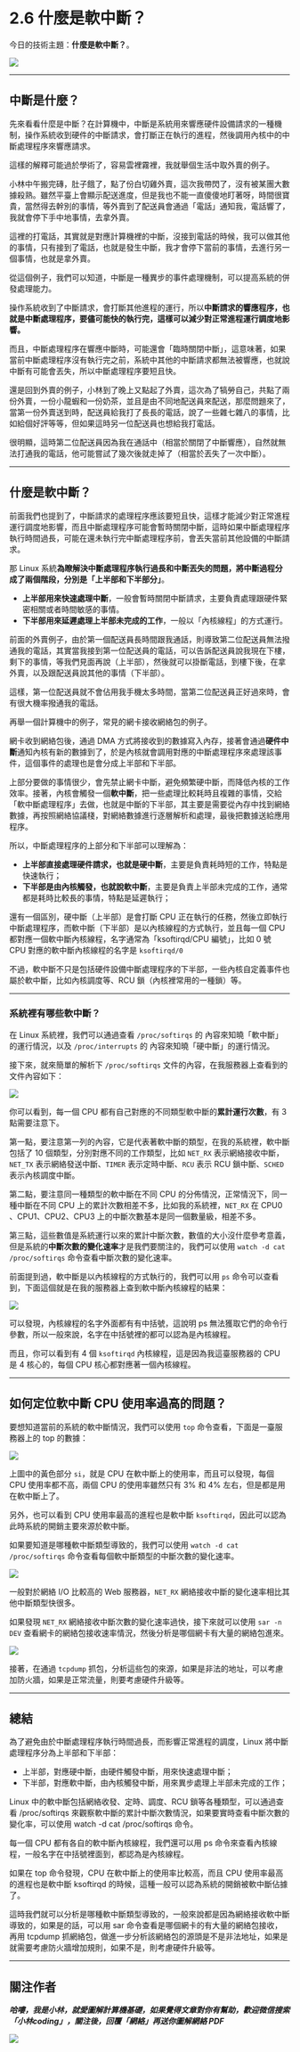 # 2.6 什麼是軟中斷？

今日的技術主題：**什麼是軟中斷？**。

![](https://cdn.xiaolincoding.com/gh/xiaolincoder/ImageHost3@main/操作系統/軟中斷/軟中斷提綱.png)

---

## 中斷是什麼？

先來看看什麼是中斷？在計算機中，中斷是系統用來響應硬件設備請求的一種機制，操作系統收到硬件的中斷請求，會打斷正在執行的進程，然後調用內核中的中斷處理程序來響應請求。

這樣的解釋可能過於學術了，容易雲裡霧裡，我就舉個生活中取外賣的例子。

小林中午搬完磚，肚子餓了，點了份白切雞外賣，這次我帶閃了，沒有被某團大數據殺熟。雖然平臺上會顯示配送進度，但是我也不能一直傻傻地盯著呀，時間很寶貴，當然得去幹別的事情，等外賣到了配送員會通過「電話」通知我，電話響了，我就會停下手中地事情，去拿外賣。


這裡的打電話，其實就是對應計算機裡的中斷，沒接到電話的時候，我可以做其他的事情，只有接到了電話，也就是發生中斷，我才會停下當前的事情，去進行另一個事情，也就是拿外賣。

從這個例子，我們可以知道，中斷是一種異步的事件處理機制，可以提高系統的併發處理能力。

操作系統收到了中斷請求，會打斷其他進程的運行，所以**中斷請求的響應程序，也就是中斷處理程序，要儘可能快的執行完，這樣可以減少對正常進程運行調度地影響。**

而且，中斷處理程序在響應中斷時，可能還會「臨時關閉中斷」，這意味著，如果當前中斷處理程序沒有執行完之前，系統中其他的中斷請求都無法被響應，也就說中斷有可能會丟失，所以中斷處理程序要短且快。


還是回到外賣的例子，小林到了晚上又點起了外賣，這次為了犒勞自己，共點了兩份外賣，一份小龍蝦和一份奶茶，並且是由不同地配送員來配送，那麼問題來了，當第一份外賣送到時，配送員給我打了長長的電話，說了一些雜七雜八的事情，比如給個好評等等，但如果這時另一位配送員也想給我打電話。

很明顯，這時第二位配送員因為我在通話中（相當於關閉了中斷響應），自然就無法打通我的電話，他可能嘗試了幾次後就走掉了（相當於丟失了一次中斷）。

---

## 什麼是軟中斷？

前面我們也提到了，中斷請求的處理程序應該要短且快，這樣才能減少對正常進程運行調度地影響，而且中斷處理程序可能會暫時關閉中斷，這時如果中斷處理程序執行時間過長，可能在還未執行完中斷處理程序前，會丟失當前其他設備的中斷請求。

那 Linux 系統**為瞭解決中斷處理程序執行過長和中斷丟失的問題，將中斷過程分成了兩個階段，分別是「上半部和下半部分」**。

- **上半部用來快速處理中斷**，一般會暫時關閉中斷請求，主要負責處理跟硬件緊密相關或者時間敏感的事情。
- **下半部用來延遲處理上半部未完成的工作**，一般以「內核線程」的方式運行。

前面的外賣例子，由於第一個配送員長時間跟我通話，則導致第二位配送員無法撥通我的電話，其實當我接到第一位配送員的電話，可以告訴配送員說我現在下樓，剩下的事情，等我們見面再說（上半部），然後就可以掛斷電話，到樓下後，在拿外賣，以及跟配送員說其他的事情（下半部）。

這樣，第一位配送員就不會佔用我手機太多時間，當第二位配送員正好過來時，會有很大機率撥通我的電話。

再舉一個計算機中的例子，常見的網卡接收網絡包的例子。

網卡收到網絡包後，通過 DMA 方式將接收到的數據寫入內存，接著會通過**硬件中斷**通知內核有新的數據到了，於是內核就會調用對應的中斷處理程序來處理該事件，這個事件的處理也是會分成上半部和下半部。

上部分要做的事情很少，會先禁止網卡中斷，避免頻繁硬中斷，而降低內核的工作效率。接著，內核會觸發一個**軟中斷**，把一些處理比較耗時且複雜的事情，交給「軟中斷處理程序」去做，也就是中斷的下半部，其主要是需要從內存中找到網絡數據，再按照網絡協議棧，對網絡數據進行逐層解析和處理，最後把數據送給應用程序。


所以，中斷處理程序的上部分和下半部可以理解為：

- **上半部直接處理硬件請求，也就是硬中斷**，主要是負責耗時短的工作，特點是快速執行；
- **下半部是由內核觸發，也就說軟中斷**，主要是負責上半部未完成的工作，通常都是耗時比較長的事情，特點是延遲執行；


還有一個區別，硬中斷（上半部）是會打斷 CPU 正在執行的任務，然後立即執行中斷處理程序，而軟中斷（下半部）是以內核線程的方式執行，並且每一個 CPU 都對應一個軟中斷內核線程，名字通常為「ksoftirqd/CPU 編號」，比如 0 號 CPU 對應的軟中斷內核線程的名字是 `ksoftirqd/0`

不過，軟中斷不只是包括硬件設備中斷處理程序的下半部，一些內核自定義事件也屬於軟中斷，比如內核調度等、RCU 鎖（內核裡常用的一種鎖）等。

---

### 系統裡有哪些軟中斷？

在 Linux 系統裡，我們可以通過查看 `/proc/softirqs` 的 內容來知曉「軟中斷」的運行情況，以及 `/proc/interrupts` 的 內容來知曉「硬中斷」的運行情況。

接下來，就來簡單的解析下  `/proc/softirqs` 文件的內容，在我服務器上查看到的文件內容如下：


![](https://cdn.xiaolincoding.com/gh/xiaolincoder/ImageHost3@main/操作系統/軟中斷/softirqs.png)

你可以看到，每一個 CPU 都有自己對應的不同類型軟中斷的**累計運行次數**，有 3 點需要注意下。

第一點，要注意第一列的內容，它是代表著軟中斷的類型，在我的系統裡，軟中斷包括了 10 個類型，分別對應不同的工作類型，比如 `NET_RX` 表示網絡接收中斷，`NET_TX` 表示網絡發送中斷、`TIMER` 表示定時中斷、`RCU` 表示 RCU 鎖中斷、`SCHED` 表示內核調度中斷。


第二點，要注意同一種類型的軟中斷在不同 CPU 的分佈情況，正常情況下，同一種中斷在不同 CPU 上的累計次數相差不多，比如我的系統裡，`NET_RX` 在 CPU0 、CPU1、CPU2、CPU3 上的中斷次數基本是同一個數量級，相差不多。

第三點，這些數值是系統運行以來的累計中斷次數，數值的大小沒什麼參考意義，但是系統的**中斷次數的變化速率**才是我們要關注的，我們可以使用 `watch -d cat /proc/softirqs` 命令查看中斷次數的變化速率。


前面提到過，軟中斷是以內核線程的方式執行的，我們可以用 `ps` 命令可以查看到，下面這個就是在我的服務器上查到軟中斷內核線程的結果：

![](https://cdn.xiaolincoding.com/gh/xiaolincoder/ImageHost3@main/操作系統/軟中斷/ksoftirqd.png)

可以發現，內核線程的名字外面都有有中括號，這說明 ps 無法獲取它們的命令行參數，所以一般來說，名字在中括號裡的都可以認為是內核線程。

而且，你可以看到有 4 個 `ksoftirqd` 內核線程，這是因為我這臺服務器的 CPU 是 4 核心的，每個 CPU 核心都對應著一個內核線程。

---

## 如何定位軟中斷 CPU 使用率過高的問題？

要想知道當前的系統的軟中斷情況，我們可以使用 `top` 命令查看，下面是一臺服務器上的 top 的數據：

![](https://cdn.xiaolincoding.com/gh/xiaolincoder/ImageHost3@main/操作系統/軟中斷/top_si.png)

上圖中的黃色部分 `si`，就是 CPU 在軟中斷上的使用率，而且可以發現，每個 CPU 使用率都不高，兩個 CPU 的使用率雖然只有 3% 和 4% 左右，但是都是用在軟中斷上了。

另外，也可以看到 CPU 使用率最高的進程也是軟中斷 `ksoftirqd`，因此可以認為此時系統的開銷主要來源於軟中斷。

如果要知道是哪種軟中斷類型導致的，我們可以使用 `watch -d cat /proc/softirqs` 命令查看每個軟中斷類型的中斷次數的變化速率。

![](https://cdn.xiaolincoding.com/gh/xiaolincoder/ImageHost3@main/操作系統/軟中斷/watch.png)

一般對於網絡 I/O 比較高的 Web 服務器，`NET_RX` 網絡接收中斷的變化速率相比其他中斷類型快很多。

如果發現 `NET_RX` 網絡接收中斷次數的變化速率過快，接下來就可以使用 `sar -n DEV` 查看網卡的網絡包接收速率情況，然後分析是哪個網卡有大量的網絡包進來。

![](https://cdn.xiaolincoding.com/gh/xiaolincoder/ImageHost3@main/操作系統/軟中斷/sar_dev.png)


接著，在通過 `tcpdump` 抓包，分析這些包的來源，如果是非法的地址，可以考慮加防火牆，如果是正常流量，則要考慮硬件升級等。

---

## 總結

為了避免由於中斷處理程序執行時間過長，而影響正常進程的調度，Linux 將中斷處理程序分為上半部和下半部：

- 上半部，對應硬中斷，由硬件觸發中斷，用來快速處理中斷；
- 下半部，對應軟中斷，由內核觸發中斷，用來異步處理上半部未完成的工作；

Linux 中的軟中斷包括網絡收發、定時、調度、RCU 鎖等各種類型，可以通過查看 /proc/softirqs 來觀察軟中斷的累計中斷次數情況，如果要實時查看中斷次數的變化率，可以使用 watch -d cat /proc/softirqs 命令。

每一個 CPU 都有各自的軟中斷內核線程，我們還可以用 ps 命令來查看內核線程，一般名字在中括號裡面到，都認為是內核線程。

如果在 top 命令發現，CPU 在軟中斷上的使用率比較高，而且 CPU 使用率最高的進程也是軟中斷 ksoftirqd 的時候，這種一般可以認為系統的開銷被軟中斷佔據了。

這時我們就可以分析是哪種軟中斷類型導致的，一般來說都是因為網絡接收軟中斷導致的，如果是的話，可以用 sar 命令查看是哪個網卡的有大量的網絡包接收，再用 tcpdump 抓網絡包，做進一步分析該網絡包的源頭是不是非法地址，如果是就需要考慮防火牆增加規則，如果不是，則考慮硬件升級等。

---

## 關注作者

***哈嘍，我是小林，就愛圖解計算機基礎，如果覺得文章對你有幫助，歡迎微信搜索「小林coding」，關注後，回覆「網絡」再送你圖解網絡 PDF***

![](https://cdn.xiaolincoding.com/gh/xiaolincoder/ImageHost3@main/其他/公眾號介紹.png)